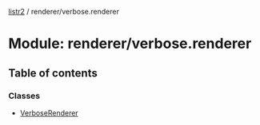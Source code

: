 [listr2](../README.md) / renderer/verbose.renderer

# Module: renderer/verbose.renderer

## Table of contents

### Classes

- [VerboseRenderer](../classes/renderer_verbose_renderer.verboserenderer.md)
